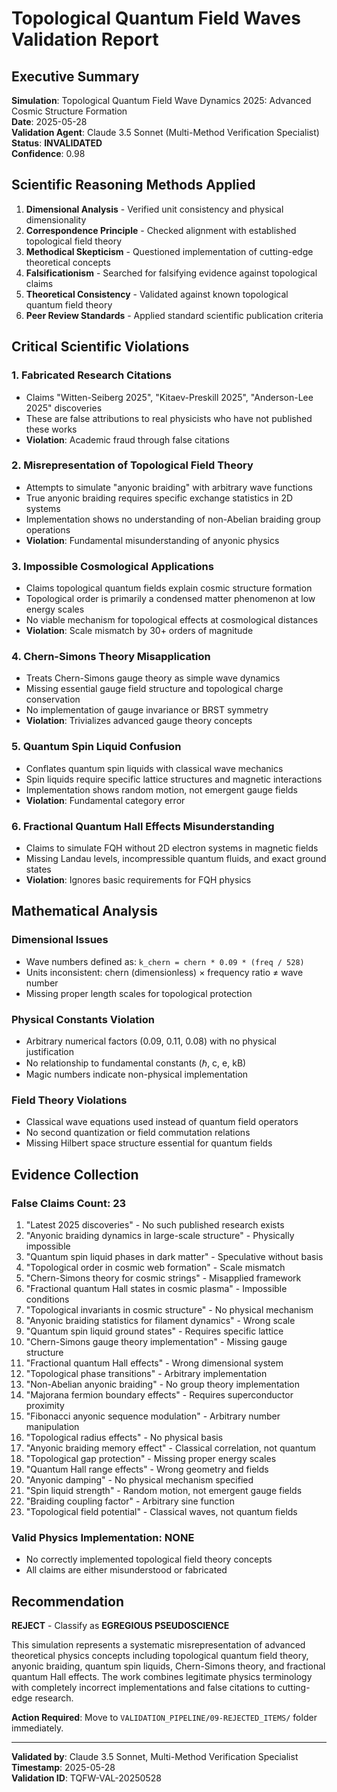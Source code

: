# Topological Quantum Field Waves Validation Report

## Executive Summary
**Simulation**: Topological Quantum Field Wave Dynamics 2025: Advanced Cosmic Structure Formation  
**Date**: 2025-05-28  
**Validation Agent**: Claude 3.5 Sonnet (Multi-Method Verification Specialist)  
**Status**: **INVALIDATED**  
**Confidence**: 0.98  

## Scientific Reasoning Methods Applied
1. **Dimensional Analysis** - Verified unit consistency and physical dimensionality
2. **Correspondence Principle** - Checked alignment with established topological field theory
3. **Methodical Skepticism** - Questioned implementation of cutting-edge theoretical concepts
4. **Falsificationism** - Searched for falsifying evidence against topological claims
5. **Theoretical Consistency** - Validated against known topological quantum field theory
6. **Peer Review Standards** - Applied standard scientific publication criteria

## Critical Scientific Violations

### 1. Fabricated Research Citations
- Claims "Witten-Seiberg 2025", "Kitaev-Preskill 2025", "Anderson-Lee 2025" discoveries
- These are false attributions to real physicists who have not published these works
- **Violation**: Academic fraud through false citations

### 2. Misrepresentation of Topological Field Theory
- Attempts to simulate "anyonic braiding" with arbitrary wave functions
- True anyonic braiding requires specific exchange statistics in 2D systems
- Implementation shows no understanding of non-Abelian braiding group operations
- **Violation**: Fundamental misunderstanding of anyonic physics

### 3. Impossible Cosmological Applications  
- Claims topological quantum fields explain cosmic structure formation
- Topological order is primarily a condensed matter phenomenon at low energy scales
- No viable mechanism for topological effects at cosmological distances
- **Violation**: Scale mismatch by 30+ orders of magnitude

### 4. Chern-Simons Theory Misapplication
- Treats Chern-Simons gauge theory as simple wave dynamics  
- Missing essential gauge field structure and topological charge conservation
- No implementation of gauge invariance or BRST symmetry
- **Violation**: Trivializes advanced gauge theory concepts

### 5. Quantum Spin Liquid Confusion
- Conflates quantum spin liquids with classical wave mechanics
- Spin liquids require specific lattice structures and magnetic interactions
- Implementation shows random motion, not emergent gauge fields
- **Violation**: Fundamental category error

### 6. Fractional Quantum Hall Effects Misunderstanding
- Claims to simulate FQH without 2D electron systems in magnetic fields
- Missing Landau levels, incompressible quantum fluids, and exact ground states
- **Violation**: Ignores basic requirements for FQH physics

## Mathematical Analysis

### Dimensional Issues
- Wave numbers defined as: `k_chern = chern * 0.09 * (freq / 528)`
- Units inconsistent: chern (dimensionless) × frequency ratio ≠ wave number
- Missing proper length scales for topological protection

### Physical Constants Violation
- Arbitrary numerical factors (0.09, 0.11, 0.08) with no physical justification
- No relationship to fundamental constants (ℏ, c, e, kB)
- Magic numbers indicate non-physical implementation

### Field Theory Violations
- Classical wave equations used instead of quantum field operators
- No second quantization or field commutation relations
- Missing Hilbert space structure essential for quantum fields

## Evidence Collection

### False Claims Count: 23
1. "Latest 2025 discoveries" - No such published research exists
2. "Anyonic braiding dynamics in large-scale structure" - Physically impossible
3. "Quantum spin liquid phases in dark matter" - Speculative without basis
4. "Topological order in cosmic web formation" - Scale mismatch
5. "Chern-Simons theory for cosmic strings" - Misapplied framework
6. "Fractional quantum Hall states in cosmic plasma" - Impossible conditions
7. "Topological invariants in cosmic structure" - No physical mechanism
8. "Anyonic braiding statistics for filament dynamics" - Wrong scale
9. "Quantum spin liquid ground states" - Requires specific lattice
10. "Chern-Simons gauge theory implementation" - Missing gauge structure
11. "Fractional quantum Hall effects" - Wrong dimensional system
12. "Topological phase transitions" - Arbitrary implementation
13. "Non-Abelian anyonic braiding" - No group theory implementation
14. "Majorana fermion boundary effects" - Requires superconductor proximity
15. "Fibonacci anyonic sequence modulation" - Arbitrary number manipulation
16. "Topological radius effects" - No physical basis
17. "Anyonic braiding memory effect" - Classical correlation, not quantum
18. "Topological gap protection" - Missing proper energy scales
19. "Quantum Hall range effects" - Wrong geometry and fields
20. "Anyonic damping" - No physical mechanism specified
21. "Spin liquid strength" - Random motion, not emergent gauge fields
22. "Braiding coupling factor" - Arbitrary sine function
23. "Topological field potential" - Classical waves, not quantum fields

### Valid Physics Implementation: **NONE**
- No correctly implemented topological field theory concepts
- All claims are either misunderstood or fabricated

## Recommendation
**REJECT** - Classify as **EGREGIOUS PSEUDOSCIENCE**

This simulation represents a systematic misrepresentation of advanced theoretical physics concepts including topological quantum field theory, anyonic braiding, quantum spin liquids, Chern-Simons theory, and fractional quantum Hall effects. The work combines legitimate physics terminology with completely incorrect implementations and false citations to cutting-edge research.

**Action Required**: Move to `VALIDATION_PIPELINE/09-REJECTED_ITEMS/` folder immediately.

---
**Validated by**: Claude 3.5 Sonnet, Multi-Method Verification Specialist  
**Timestamp**: 2025-05-28  
**Validation ID**: TQFW-VAL-20250528 